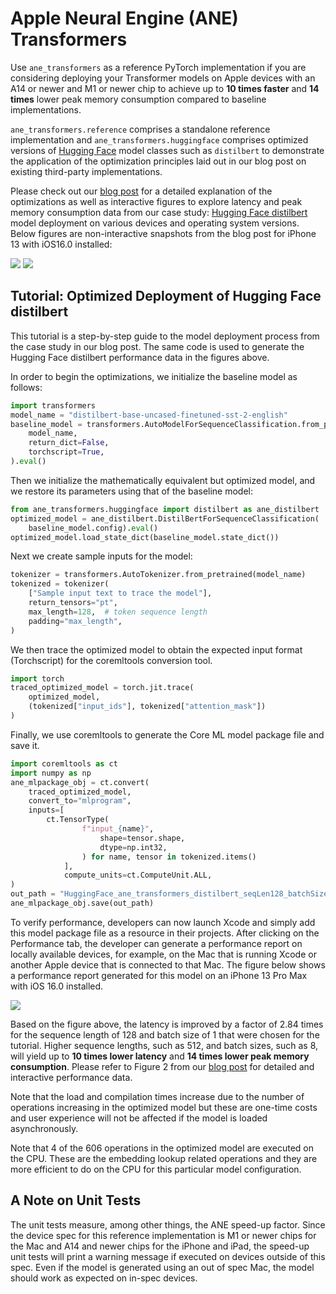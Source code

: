 # Apple Neural Engine (ANE) Transformers
Use `ane_transformers` as a reference PyTorch implementation if you are considering deploying your Transformer models on Apple devices with an A14 or newer and M1 or newer chip to achieve up to **10 times faster** and **14 times** lower peak memory consumption compared to baseline implementations.

`ane_transformers.reference` comprises a standalone reference implementation and `ane_transformers.huggingface` comprises optimized versions of [Hugging Face](https://huggingface.co/models) model classes such as `distilbert` to demonstrate the application of the optimization principles laid out in our blog post on existing third-party implementations.

Please check out our [blog post](https://machinelearning.apple.com/research/apple-neural-engine) for a detailed explanation of the optimizations as well as interactive figures to explore latency and peak memory consumption data from our case study: [Hugging Face distilbert](https://huggingface.co/distilbert-base-uncased-finetuned-sst-2-english) model deployment on various devices and operating system versions. Below figures are non-interactive snapshots from the blog post for iPhone 13 with iOS16.0 installed:

<img src="assets/iPhone13_iOS16_latency_comparison.png">

<img src="assets/iPhone13_iOS16_memory_comparison.png">

## Tutorial: Optimized Deployment of Hugging Face distilbert

This tutorial is a step-by-step guide to the model deployment process from the case study in our blog post. The same code is used to generate the Hugging Face distilbert performance data in the figures above.

In order to begin the optimizations, we initialize the baseline model as follows:

```python
import transformers
model_name = "distilbert-base-uncased-finetuned-sst-2-english"
baseline_model = transformers.AutoModelForSequenceClassification.from_pretrained(
    model_name,
    return_dict=False,
    torchscript=True,
).eval()
```

Then we initialize the mathematically equivalent but optimized model, and we restore its parameters using that of the baseline model:

```python
from ane_transformers.huggingface import distilbert as ane_distilbert
optimized_model = ane_distilbert.DistilBertForSequenceClassification(
    baseline_model.config).eval()
optimized_model.load_state_dict(baseline_model.state_dict())
```

Next we create sample inputs for the model:

```python
tokenizer = transformers.AutoTokenizer.from_pretrained(model_name)
tokenized = tokenizer(
    ["Sample input text to trace the model"],
    return_tensors="pt",
    max_length=128,  # token sequence length
    padding="max_length",
)
```

We then trace the optimized model to obtain the expected input format (Torchscript) for the coremltools conversion tool.

```python
import torch
traced_optimized_model = torch.jit.trace(
    optimized_model,
    (tokenized["input_ids"], tokenized["attention_mask"])
)
```

Finally, we use coremltools to generate the Core ML model package file and save it.

```python
import coremltools as ct
import numpy as np
ane_mlpackage_obj = ct.convert(
    traced_optimized_model,
    convert_to="mlprogram",
    inputs=[
        ct.TensorType(
                f"input_{name}",
                    shape=tensor.shape,
                    dtype=np.int32,
                ) for name, tensor in tokenized.items()
            ],
            compute_units=ct.ComputeUnit.ALL,
)
out_path = "HuggingFace_ane_transformers_distilbert_seqLen128_batchSize1.mlpackage"
ane_mlpackage_obj.save(out_path)
```

To verify performance, developers can now launch Xcode and simply add this model package file as a resource in their projects. After clicking on the Performance tab, the developer can generate a performance report on locally available devices, for example, on the Mac that is running Xcode or another Apple device that is connected to that Mac. The figure below shows a performance report generated for this model on an iPhone 13 Pro Max with iOS 16.0 installed.

<img src="assets/xcode_performance_report_comparison.png">


Based on the figure above, the latency is improved by a factor of 2.84 times for the sequence length of 128 and batch size of 1 that were chosen for the tutorial. Higher sequence lengths, such as 512, and batch sizes, such as 8, will yield up to **10 times lower latency** and **14 times lower peak memory consumption**. Please refer to Figure 2 from our [blog post](https://machinelearning.apple.com/research/apple-neural-engine) for detailed and interactive performance data.

Note that the load and compilation times increase due to the number of operations increasing in the optimized model but these are one-time costs and user experience will not be affected if the model is loaded asynchronously.

Note that 4 of the 606 operations in the optimized model are executed on the CPU. These are the embedding lookup related operations and they are more efficient to do on the CPU for this particular model configuration.

## A Note on Unit Tests
The unit tests measure, among other things, the ANE speed-up factor. Since the device spec for this reference implementation is M1 or newer chips for the Mac and A14 and newer chips for the iPhone and iPad, the speed-up unit tests will print a warning message if executed on devices outside of this spec. Even if the model is generated using an out of spec Mac, the model should work as expected on in-spec devices.
